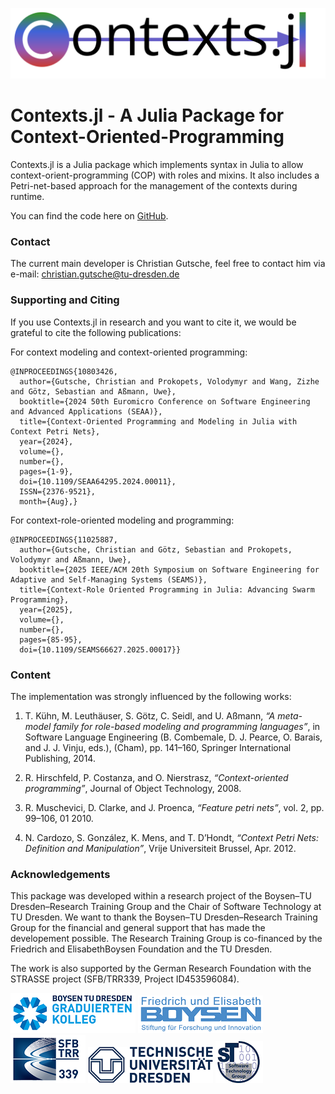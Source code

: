 
![](assets/contextsLogo.svg)

# Contexts.jl - A Julia Package for Context-Oriented-Programming

Contexts.jl is a Julia package which implements syntax in Julia to allow context-orient-programming (COP) with roles and mixins. It also includes a Petri-net-based approach for the management of the contexts during runtime.

You can find the code here on [GitHub](https://github.com/cgutsche/Contexts.jl).


### Contact

The current main developer is Christian Gutsche, feel free to contact him via e-mail: <christian.gutsche@tu-dresden.de>

### Supporting and Citing

If you use Contexts.jl in research and you want to cite it, we would be grateful to cite the following publications:

For context modeling and context-oriented programming:
```
@INPROCEEDINGS{10803426,
  author={Gutsche, Christian and Prokopets, Volodymyr and Wang, Zizhe and Götz, Sebastian and Aßmann, Uwe},
  booktitle={2024 50th Euromicro Conference on Software Engineering and Advanced Applications (SEAA)}, 
  title={Context-Oriented Programming and Modeling in Julia with Context Petri Nets}, 
  year={2024},
  volume={},
  number={},
  pages={1-9},
  doi={10.1109/SEAA64295.2024.00011},
  ISSN={2376-9521},
  month={Aug},}
```

For context-role-oriented modeling and programming:

```
@INPROCEEDINGS{11025887,
  author={Gutsche, Christian and Götz, Sebastian and Prokopets, Volodymyr and Aßmann, Uwe},
  booktitle={2025 IEEE/ACM 20th Symposium on Software Engineering for Adaptive and Self-Managing Systems (SEAMS)}, 
  title={Context-Role Oriented Programming in Julia: Advancing Swarm Programming}, 
  year={2025},
  volume={},
  number={},
  pages={85-95},
  doi={10.1109/SEAMS66627.2025.00017}}

```

### Content

The implementation was strongly influenced by the following works:

1. T. Kühn, M. Leuthäuser, S. Götz, C. Seidl, and U. Aßmann, *“A meta-model family for role-based modeling and programming languages”*, in Software Language Engineering (B. Combemale, D. J. Pearce, O. Barais, and J. J. Vinju, eds.), (Cham), pp. 141–160, Springer International Publishing, 2014.

2. R. Hirschfeld, P. Costanza, and O. Nierstrasz, *“Context-oriented programming”*, Journal of Object Technology, 2008.

3. R. Muschevici, D. Clarke, and J. Proenca, *“Feature petri nets”*, vol. 2, pp. 99–106, 01 2010.

4. N. Cardozo, S. González, K. Mens, and T. D’Hondt, *“Context Petri Nets: Definition and Manipulation”*, Vrije Universiteit Brussel, Apr. 2012.


### Acknowledgements

This package was developed within a research project of the Boysen–TU Dresden–Research Training Group and the Chair of Software Technology at TU Dresden.
We want to thank the Boysen–TU Dresden–Research Training Group for the financial and general support that has made the developement possible. The Research Training Group is co-financed by the Friedrich and ElisabethBoysen Foundation and the TU Dresden. 

The work is also supported by the German Research Foundation with the STRASSE project (SFB/TRR339, Project ID453596084).

![](assets/BOYSEN-TUD-GRK-Logo.png)
![](assets/BoysenStiftung_Logo.png)
![](assets/StrasseLogo.png)
![](assets/TU_Dresden_Logo_blau_HKS41.png)
![](assets/STLogo.png)
